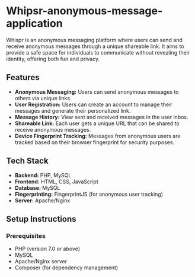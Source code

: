 # Whipsr-anonymous-message-application

Whispr is an anonymous messaging platform where users can send and receive anonymous messages through a unique shareable link. It aims to provide a safe space for individuals to communicate without revealing their identity, offering both fun and privacy.

## Features

- **Anonymous Messaging:** Users can send anonymous messages to others via unique links.
- **User Registration:** Users can create an account to manage their messages and generate their personalized link.
- **Message History:** View sent and received messages in the user inbox.
- **Shareable Link:** Each user gets a unique URL that can be shared to receive anonymous messages.
- **Device Fingerprint Tracking:** Messages from anonymous users are tracked based on their browser fingerprint for security purposes.

## Tech Stack

- **Backend:** PHP, MySQL
- **Frontend:** HTML, CSS, JavaScript
- **Database:** MySQL
- **Fingerprinting:** FingerprintJS (for anonymous user tracking)
- **Server:** Apache/Nginx

## Setup Instructions

### Prerequisites

- PHP (version 7.0 or above)
- MySQL
- Apache/Nginx server
- Composer (for dependency management)


